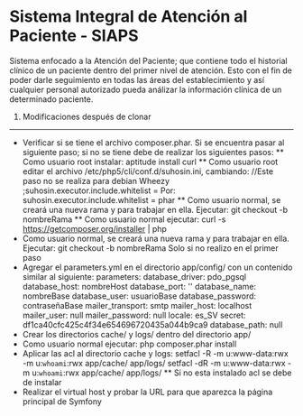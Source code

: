  Sistema Integral de Atención al Paciente - SIAPS
====================================================

Sistema enfocado a la Atención del Paciente; que contiene todo el historial 
clínico de un paciente dentro del primer nivel de atención. Esto con el fin de
poder darle seguimiento en todas las áreas del establecimiento y así cualquier
personal autorizado pueda análizar la información clínica de un determinado 
paciente.

1) Modificaciones después de clonar
---------------------------------------
* Verificar si se tiene el archivo composer.phar. Si se encuentra pasar al siguiente paso; si no se 
tiene debe de realizar los siguientes pasos:
    ** Como usuario root instalar: aptitude install curl
    ** Como usuario root editar el archivo /etc/php5/cli/conf.d/suhosin.ini, cambiando: //Este paso no se realiza para debian Wheezy
            ;suhosin.executor.include.whitelist =
       Por:
            suhosin.executor.include.whitelist = phar
    ** Como usuario normal, se creará una nueva rama y para trabajar en ella. Ejecutar:
       git checkout -b nombreRama
    ** Como usuario normal ejecutar: curl -s https://getcomposer.org/installer | php
* Como usuario normal, se creará una nueva rama y para trabajar en ella. Ejecutar:
       git checkout -b nombreRama 
Solo si no realizo en el primer paso
* Agregar el parameters.yml en el directorio app/config/ con un contenido similar al siguiente:
parameters:
    database_driver: pdo_pgsql
    database_host: nombreHost
    database_port: ''
    database_name: nombreBase
    database_user: usuarioBase
    database_password: contraseñaBase
    mailer_transport: smtp
    mailer_host: localhost
    mailer_user: null
    mailer_password: null
    locale: es_SV
    secret: df1ca40cfc425c4f34e654696720435a044b9ca9
    database_path: null
* Crear los directorios cache/ y logs/ dentro del directorio app/
* Como usuario normal ejecutar: php composer.phar install
* Aplicar las acl al directorio cache y logs:
setfacl -R -m u:www-data:rwx -m u:`whoami`:rwx app/cache/ app/logs/
setfacl -dR -m u:www-data:rwx -m u:`whoami`:rwx app/cache/ app/logs/
   ** Si no esta instalado acl se debe de instalar
* Realizar el virtual host y probar la URL para que aparezca la página principal de Symfony
